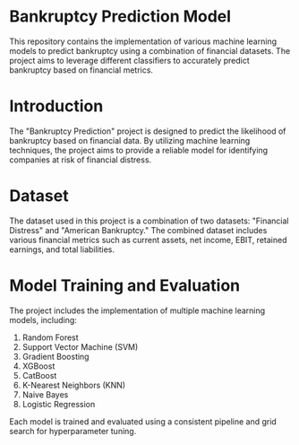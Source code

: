 # Bankruptcy Prediction Model

 This repository contains the implementation of various machine learning models to predict bankruptcy using a combination of financial datasets. The project aims to leverage different classifiers to accurately predict bankruptcy based on financial metrics.

# Introduction
The "Bankruptcy Prediction" project is designed to predict the likelihood of bankruptcy based on financial data. By utilizing machine learning techniques, the project aims to provide a reliable model for identifying companies at risk of financial distress.

# Dataset
The dataset used in this project is a combination of two datasets: "Financial Distress" and "American Bankruptcy." The combined dataset includes various financial metrics such as current assets, net income, EBIT, retained earnings, and total liabilities.

# Model Training and Evaluation
The project includes the implementation of multiple machine learning models, including:

1. Random Forest
2. Support Vector Machine (SVM)
3. Gradient Boosting
4. XGBoost
5. CatBoost
6. K-Nearest Neighbors (KNN)
7. Naive Bayes
8. Logistic Regression

Each model is trained and evaluated using a consistent pipeline and grid search for hyperparameter tuning.
